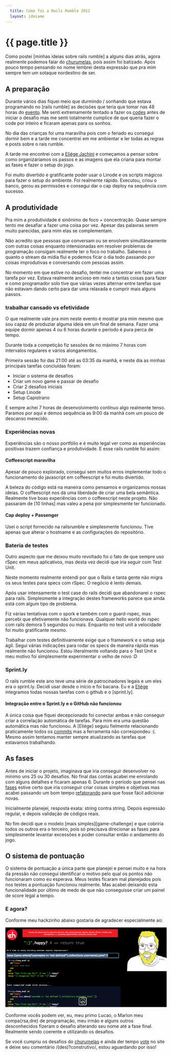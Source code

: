 ```yaml
---
  title: Como foi a Rails Rumble 2012
  layout: ideiame
---
```


# {{ page.title }}

Como postei [minhas ideias sobre rails rumble] a alguns dias atrás, agora realmente podemos falar do [churumelas], pois assim foi batizado. Após pouco tempo pensando no nome lembrei desta expressão que pra mim sempre tem um sotaque nordestino de ser.


## A preparação

Durante vários dias fiquei meio que durmindo / sonhando que estava programando no [rails rumble] as decisões que teria que tomar nas 48 horas do [evento][railsrumble]. Me senti extremamente tentado a fazer os [codes][churumelas-github] antes de iniciar o desafio mas me senti totalmente cumplice de que queria fazer o code por inteiro e ficaram apenas para os sonhos.

No dia das crianças foi uma maravilha pois com o feriado eu consegui dormir bem e a tarde me concentrei em me ambientar e ler todas as regras e posts sobre o rais rumble. 

A tarde me encontrei com a [Eliége Jachini][eliege_jachini] e começamos a pensar sobre como organizaríamos os passos e as imagens que ela criaria para montar as fases e fazer o setup do jogo. 


Foi muito divertido e gratificante poder usar o Linode e os scripts mágicos para fazer o setup do ambiente. Foi realmente rápido. Executou, criou o banco, gerou as permissões e consegui dar o cap deploy na sequência com sucesso. 

## A produtividade

Pra mim a produtividade é sinônimo de foco + concentração. Quase sempre tento me desafiar a fazer uma coisa por vez. Apesar das palavras serem muito parecidas, para mim elas se complementam.

Não acredito que pessoas que conversam ou se envolvem simultâneamente com outras coisas enquanto intensionadas em resolver problemas de programação consigam realmente ter o foco no trabalho. Sabemos o quanto o stream da mídia flui e podemos ficar o dia todo passando por coisas improdutivas e conversando com pessoas assim.

No momento em que estive no desafio, tentei me concentrar em fazer uma tarefa por vez. 
Estava realmente ancioso em meio a tantas coisas para fazer e como programador solo tive que várias vezes alternar entre tarefas que não estavam dando certo para dar uma relaxada e cumprir mais alguns passos.


### trabalhar cansado vs efetividade

O que realmente vale pra mim neste evento é mostrar pra mim mesmo que sou capaz de produziar alguma ideia em um final de semana. Fazer uma equipe dormir apenas 4 ou 6 horas durante o período é pura perca de tempo.

Durante toda a competição fiz sessões de no máximo 7 horas com intervalos regulares e vários alongamentos. 

Primeira sessão foi das 21:00 até as 03:35 da manhã, e neste dia as minhas principais tarefas concluídas foram:

* Iniciar o sistema de desafios
* Criar um novo game e passar de desafio
* Criar 2 desafios iniciais
* Setup Linode
* Setup Capistrano

E sempre achei 7 horas de desenvolvimento contínuo algo realmente tenso. Paramos por aqui e demos sequência as 9:00 da manhã com um pouco de descanso merecido. 

### Experiências novas

Experiências são o nosso portfólio e é muito legal ver como as experiências positivas trazem confiança e produtividade. E esse rails rumble foi assim:

#### Coffeescript maravilha

Apesar de pouco explorado, consegui sem muitos erros implementar todo o funcionamento do javascript em coffeescript e foi muito divertido. 

A beleza do código está na maneira como pensamos e organizamos nossas ideias. O coffeescript nos dá uma liberdade de criar uma bela semântica. Realmente tive boas experiências com o coffeescript neste projeto. Não passaram de [10 linhas] mas valeu a pena por simplesmente ter funcionado. 

#### Cap deploy + Passenger

Usei o script fornecido na railsrumble e simplesmente funcionou. Tive apenas que alterar o hostname e as configurações do repositório.

### Bateria de testes

Outro aspecto que me deixou muito revoltado foi o fato de que sempre uso rSpec em meus aplicativos, mas desta vez decidi que iria seguir com Test Unit. 

Neste momento realmente entendi por que o Rails e tanta gente não migra os seus testes para specs com rSpec. O negócio é lento demais.

Após usar intensamente o test case do rails decidi que abandonarei o rspec para rails. Simplesmente a integração destes frameworks parece que ainda está com algum tipo de problema.

Fiz várias tentativas com o spork e também com o guard-rspec, mas percebi que efetivamente não funcionava. Qualquer hello world do rspec com rails demora 5 segundos ou mais. Enquanto no test unit a velocidade foi muito gratificante mesmo.

Trabalhar com testes definitivamente exige que o framework e o setup seja ágil. Segui várias indicações para rodar os specs de maneira rápida mas realmente não funcionou. Estou literalmente voltando para o Test Unit e meu motivo foi simplesmente experimentar o velho de novo :D

### Sprint.ly

O rails rumble este ano teve uma série de patrocinadores legais e um eles era o sprint.ly. Decidi usar desde o início e foi bacana. Eu e a [Eliége][eliege_jachini] integramos todas nossas tarefas com o github e o [sprint.ly].

#### Integração entre o Sprint.ly e o GitHub não funcionou

A única coisa que fiquei decepcionado foi conectar ambas e não conseguir criar a correlação automática de tarefas. Para mim era uma questão automática mas não funcionou. A [Eliége] seguiu fielmente relacionando praticamente todos os [commits]  mas a ferramenta não correspondeu :(. Mesmo assim tentamos manter sempre atualizando as tarefas que estavamos trabalhando.

## As fases

Antes de iniciar o projeto, imaginava que iria conseguir desenvolver no mínimo uns 25 ou 30 desafios. No final das contas acabei me enrolando com alguns detalhes e ficaram apenas 6. Durante o período que pensei nas [fases] estive certo que iria conseguir criar coisas simples e objetivas mas acabei passando um bom tempo [refatorando] para que fosse fácil adicionar novas. 

Inicialmente planejei, resposta exata: string contra string. Depois expressão regular, e depois validação de códigos reais.

No fim decidi que o modelo [mais simples][game-challenge] e que cobriria todos os outros era o terceiro, pois só precisava direcionar as fases para simplesmente levantar excessões e poder consultar então o andamento do jogo.


## O sistema de pontuação

O sistema de pontuação a única parte que planejei e pensei muito e na hora da pressão não consegui identificar o motivo pelo qual os pontos não funcionaram como eu esperava. Meus testes ficaram mal planejados pois nos testes a pontuação funcionou realmente. Mas acabei deixando esta funcionalidade por último de medo de que não conseguisse criar um painel de score legal a tempo. 

### E agora?

Conforme meu hackzinho abaixo gostaria de agradecer especialmente ao: 

![hack-1]

Conforme vocês podem ver, eu, meu primo Lucao, o Marlon meu compa{rsa,dre} de programação, meu irmão  e alguns outros desconhecidos fizeram o desafio alterando seu nome até a fase final. Realmente sendo coerente e utilizando os desafios.

Se você cumpriu os desafios do [churumelas] e ainda der tempo [vote] no site e deixe seu comentário /(des)?construtivo/, estou aguardando por isso!


[minhas-ideias-sobre-rails-rumble]: /2012/10/01/rails-rumble-ideias.html
[churumelas-github]: https://github.com/railsrumble/r12-team-370/ 
[churumelas]: http://churumelas.r12.railsrumble.com/
[vote]: http://railsrumble.com/entries/370-churumelas-small-challenges
[railsrumble]: http://railsrumble.com/
[hack-1]: /../../../images/hack-1.png
[eliege_jachini]: http://eliegejachini.blogspot.com/ 
[elige]: http://twitter.com/eliegejachini
[commits]: https://github.com/railsrumble/r12-team-370/commits/master
[fases]: https://github.com/railsrumble/r12-team-370/tree/master/app/challenges
[refatorando]: https://github.com/railsrumble/r12-team-370/commit/7722fbea2a884d26ef8bc75bdb1744a94ab8109e
[gamechallenge]: https://github.com/railsrumble/r12-team-370/blob/master/app/models/game_challenge.rb
[sprintly]:http://sprint.ly
[10_linhas]: https://github.com/railsrumble/r12-team-370/blob/master/app/assets/javascripts/game.js.coffee
